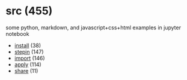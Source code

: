 # src (455)
some python, markdown, and javascript+css+html examples in jupyter notebook

+ [install](install/README.md) (38)
+ [stepin](stepin/README.md) (147)
+ [import](import/README.md) (146)
+ [apply](apply/README.md) (114)
+ [share](share/README.md) (11)
